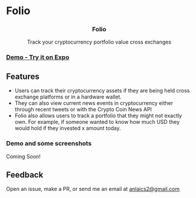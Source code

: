 # Folio
<h3 align="center">
  Folio
</h3>

<p align="center">
  Track your cryptocurrency portfolio value cross exchanges
</p>

### [Demo - Try it on Expo](https://expo.io/@anlai2/Folio)

## Features

- Users can track their cryptocurrency assets if they are being held cross exchange platforms or in a hardware wallet.
- They can also view current news events in cryptocurrency either through recent tweets or with the Crypto Coin News API
- Folio also allows users to track a portfolio that they might not exactly own. For example, if someone wanted to know how much USD they would hold if they invested x amount today.

### Demo and some screenshots

Coming Soon!

## Feedback

Open an issue, make a PR, or send me an email at anlaics2@gmail.com
